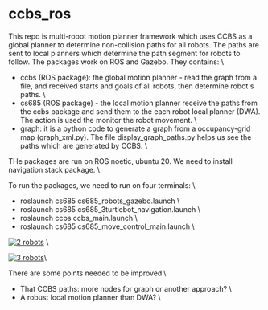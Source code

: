 # ccbs_ros
This repo is multi-robot motion planner framework which uses CCBS as a global planner to determine non-collision paths for all robots. The paths are sent to local planners which determine the path segment for robots to follow. The packages work on ROS and Gazebo. They contains: \
- ccbs (ROS package): the global motion planner - read the graph from a file, and received starts and goals of all robots, then determine robot's paths. \
- cs685 (ROS package) - the local motion planner receive the paths from the ccbs package and send them to the each robot local planner (DWA). The action is used the monitor the robot movement. \ 
- graph: it is a python code to generate a graph from a occupancy-grid map (graph_xml.py). The file display_graph_paths.py helps us see the paths which are generated by CCBS. \

THe packages are run on ROS noetic, ubuntu 20. We need to install navigation stack package. \

To run the packages, we need to run on four terminals: \
- roslaunch cs685 cs685_robots_gazebo.launch \
- roslaunch cs685 cs685_3turtlebot_navigation.launch \
- roslaunch ccbs ccbs_main.launch \
- roslaunch cs685 cs685_move_control_main.launch \

[![2 robots ](https://github.com/buivn/images/blob/master/2robots_ccbs_ros.png)](https://youtu.be/3cM25l3SEEg) \


[![3 robots ](https://github.com/buivn/images/blob/master/3robots_ccbs_ros.png)](https://youtu.be/q7LwcfWmWbQ)\

There are some points needed to be improved:\
- That CCBS paths: more nodes for graph or another approach? \
- A robust local motion planner than DWA? \
